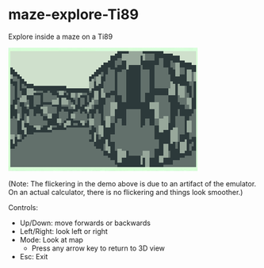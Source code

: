 # maze-explore-Ti89
Explore inside a maze on a Ti89

![](screenshots/graphics_demo.gif)

(Note: The flickering in the demo above is due to an artifact of the emulator. On an actual calculator, there is no flickering and things look smoother.)

Controls:
  - Up/Down: move forwards or backwards
  - Left/Right: look left or right
  - Mode: Look at map
    - Press any arrow key to return to 3D view
  - Esc: Exit

